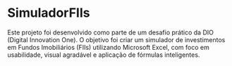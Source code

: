 # SimuladorFIIs
Este projeto foi desenvolvido como parte de um desafio prático da DIO (Digital Innovation One). O objetivo foi criar um simulador de investimentos em Fundos Imobiliários (FIIs) utilizando Microsoft Excel, com foco em usabilidade, visual agradável e aplicação de fórmulas inteligentes.
